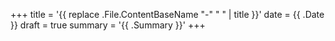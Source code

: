 +++
title = '{{ replace .File.ContentBaseName "-" " " | title }}'
date = {{ .Date }}
draft = true
summary = '{{ .Summary }}'
+++
